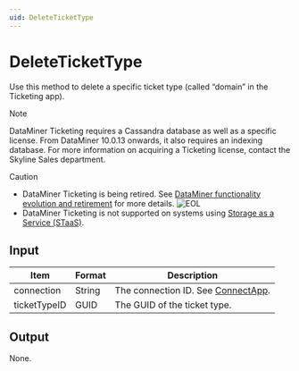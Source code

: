 ```yaml
---
uid: DeleteTicketType
---
```


# DeleteTicketType

Use this method to delete a specific ticket type (called “domain” in the Ticketing app).

> [!NOTE]
> DataMiner Ticketing requires a Cassandra database as well as a specific license. From DataMiner 10.0.13 onwards, it also requires an indexing database. For more information on acquiring a Ticketing license, contact the Skyline Sales department.

> [!CAUTION]
>
> - DataMiner Ticketing is being retired. See [DataMiner functionality evolution and retirement](xref:Software_support_life_cycles) for more details. ![EOL](~/user-guide/images/EOL_Duo.png)
> - DataMiner Ticketing is not supported on systems using [Storage as a Service (STaaS)](xref:STaaS).

## Input

| Item         | Format | Description                                          |
|--------------|--------|------------------------------------------------------|
| connection   | String | The connection ID. See [ConnectApp](xref:ConnectApp). |
| ticketTypeID | GUID   | The GUID of the ticket type.                         |

## Output

None.
